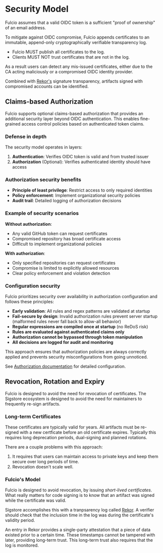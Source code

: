 # Security Model

Fulcio assumes that a valid OIDC token is a sufficient "proof of ownership" of
an email address.

To mitigate against OIDC compromise, Fulcio appends certificates to an immutable,
append-only cryptographically verifiable transparency log.

- Fulcio MUST publish all certificates to the log.
- Clients MUST NOT trust certificates that are not in the log.

As a result users can detect any mis-issued certificates, either due to the CA
acting maliciously or a compromised OIDC identity provider.

Combined with [Rekor's](https://github.com/sigstore/rekor) signature transparency, artifacts signed with
compromised accounts can be identified.

## Claims-based Authorization

Fulcio supports optional claims-based authorization that provides an additional security layer
beyond OIDC authentication. This enables fine-grained access control policies based on
authenticated token claims.

### Defense in depth

The security model operates in layers:

1. **Authentication**: Verifies OIDC token is valid and from trusted issuer
2. **Authorization** (Optional): Verifies authenticated identity should have access

### Authorization security benefits

- **Principle of least privilege**: Restrict access to only required identities
- **Policy enforcement**: Implement organizational security policies
- **Audit trail**: Detailed logging of authorization decisions

### Example of security scenarios

**Without authorization**:
- Any valid GitHub token can request certificates
- Compromised repository has broad certificate access
- Difficult to implement organizational policies

**With authorization**:
- Only specified repositories can request certificates
- Compromise is limited to explicitly allowed resources
- Clear policy enforcement and violation detection

### Configuration security

Fulcio prioritizes security over availability in authorization configuration and follows these principles:

- **Early validation**: All rules and regex patterns are validated at startup
- **Fail-secure by design**: Invalid authorization rules prevent server startup (malformed rules never fall back to allow-all behavior)
- **Regular expressions are compiled once at startup** (no ReDoS risk)
- **Rules are evaluated against authenticated claims only**
- **Authorization cannot be bypassed through token manipulation**
- **All decisions are logged for audit and monitoring**

This approach ensures that authorization policies are always correctly applied and prevents security misconfigurations from going unnoticed.

See [Authorization documentation](authorization.md) for detailed configuration.

## Revocation, Rotation and Expiry

Fulcio is designed to avoid the need for revocation of certificates. The Sigstore
ecosystem is designed to avoid the need for maintainers to frequently re-sign artifacts.

### Long-term Certificates

These certificates are typically valid for years.  All artifacts must be
re-signed with a new certficate before an old certificate expires. Typically this requires
long deprecation periods, dual-signing and planned rotations.

There are a couple problems with this approach:

1. It requires that users can maintain access to private keys and keep them secure over
   long periods of time.
2. Revocation doesn't scale well.

### Fulcio's Model

Fulcio is designed to avoid revocation, by issuing *short-lived certificates*.
What really matters for code signing is to know that an artifact was signed
while the certificate was valid.

Sigstore accomplishes this with a tranpsarency log called
[Rekor](https://github.com/sigstore/rekor). A verifier should check that the
inclusion time in the log was during the certificate's validity period.

An entry in Rekor provides a single-party attestation that a piece of data
existed prior to a certain time. These timestamps cannot be tampered with
later, providing long-term trust. This long-term trust also requires that the
log is monitored.